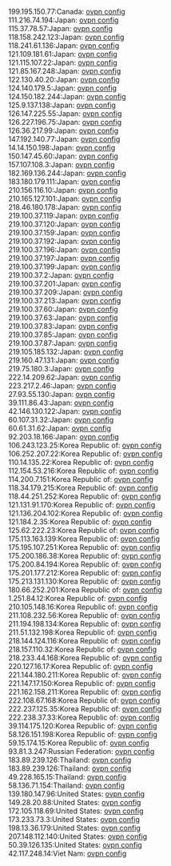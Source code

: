 199.195.150.77:Canada: [ovpn config](vpn/199_195_150_77.ovpn)  
111.216.74.194:Japan: [ovpn config](vpn/111_216_74_194.ovpn)  
115.37.78.57:Japan: [ovpn config](vpn/115_37_78_57.ovpn)  
118.158.242.123:Japan: [ovpn config](vpn/118_158_242_123.ovpn)  
118.241.61.136:Japan: [ovpn config](vpn/118_241_61_136.ovpn)  
121.109.181.61:Japan: [ovpn config](vpn/121_109_181_61.ovpn)  
121.115.107.22:Japan: [ovpn config](vpn/121_115_107_22.ovpn)  
121.85.167.248:Japan: [ovpn config](vpn/121_85_167_248.ovpn)  
122.130.40.20:Japan: [ovpn config](vpn/122_130_40_20.ovpn)  
124.140.179.5:Japan: [ovpn config](vpn/124_140_179_5.ovpn)  
124.150.182.244:Japan: [ovpn config](vpn/124_150_182_244.ovpn)  
125.9.137.138:Japan: [ovpn config](vpn/125_9_137_138.ovpn)  
126.147.225.55:Japan: [ovpn config](vpn/126_147_225_55.ovpn)  
126.227.196.75:Japan: [ovpn config](vpn/126_227_196_75.ovpn)  
126.36.217.99:Japan: [ovpn config](vpn/126_36_217_99.ovpn)  
147.192.140.77:Japan: [ovpn config](vpn/147_192_140_77.ovpn)  
14.14.150.198:Japan: [ovpn config](vpn/14_14_150_198.ovpn)  
150.147.45.60:Japan: [ovpn config](vpn/150_147_45_60.ovpn)  
157.107.108.3:Japan: [ovpn config](vpn/157_107_108_3.ovpn)  
182.169.136.244:Japan: [ovpn config](vpn/182_169_136_244.ovpn)  
183.180.179.111:Japan: [ovpn config](vpn/183_180_179_111.ovpn)  
210.156.116.10:Japan: [ovpn config](vpn/210_156_116_10.ovpn)  
210.165.127.101:Japan: [ovpn config](vpn/210_165_127_101.ovpn)  
218.46.180.178:Japan: [ovpn config](vpn/218_46_180_178.ovpn)  
219.100.37.119:Japan: [ovpn config](vpn/219_100_37_119.ovpn)  
219.100.37.120:Japan: [ovpn config](vpn/219_100_37_120.ovpn)  
219.100.37.159:Japan: [ovpn config](vpn/219_100_37_159.ovpn)  
219.100.37.192:Japan: [ovpn config](vpn/219_100_37_192.ovpn)  
219.100.37.196:Japan: [ovpn config](vpn/219_100_37_196.ovpn)  
219.100.37.197:Japan: [ovpn config](vpn/219_100_37_197.ovpn)  
219.100.37.199:Japan: [ovpn config](vpn/219_100_37_199.ovpn)  
219.100.37.2:Japan: [ovpn config](vpn/219_100_37_2.ovpn)  
219.100.37.201:Japan: [ovpn config](vpn/219_100_37_201.ovpn)  
219.100.37.209:Japan: [ovpn config](vpn/219_100_37_209.ovpn)  
219.100.37.213:Japan: [ovpn config](vpn/219_100_37_213.ovpn)  
219.100.37.60:Japan: [ovpn config](vpn/219_100_37_60.ovpn)  
219.100.37.63:Japan: [ovpn config](vpn/219_100_37_63.ovpn)  
219.100.37.83:Japan: [ovpn config](vpn/219_100_37_83.ovpn)  
219.100.37.85:Japan: [ovpn config](vpn/219_100_37_85.ovpn)  
219.100.37.87:Japan: [ovpn config](vpn/219_100_37_87.ovpn)  
219.105.185.132:Japan: [ovpn config](vpn/219_105_185_132.ovpn)  
219.160.47.131:Japan: [ovpn config](vpn/219_160_47_131.ovpn)  
219.75.180.3:Japan: [ovpn config](vpn/219_75_180_3.ovpn)  
222.14.209.62:Japan: [ovpn config](vpn/222_14_209_62.ovpn)  
223.217.2.46:Japan: [ovpn config](vpn/223_217_2_46.ovpn)  
27.93.55.130:Japan: [ovpn config](vpn/27_93_55_130.ovpn)  
39.111.86.43:Japan: [ovpn config](vpn/39_111_86_43.ovpn)  
42.146.130.122:Japan: [ovpn config](vpn/42_146_130_122.ovpn)  
60.107.31.32:Japan: [ovpn config](vpn/60_107_31_32.ovpn)  
60.61.31.62:Japan: [ovpn config](vpn/60_61_31_62.ovpn)  
92.203.18.166:Japan: [ovpn config](vpn/92_203_18_166.ovpn)  
106.243.123.25:Korea Republic of: [ovpn config](vpn/106_243_123_25.ovpn)  
106.252.207.22:Korea Republic of: [ovpn config](vpn/106_252_207_22.ovpn)  
110.14.135.22:Korea Republic of: [ovpn config](vpn/110_14_135_22.ovpn)  
112.154.53.216:Korea Republic of: [ovpn config](vpn/112_154_53_216.ovpn)  
114.200.7.151:Korea Republic of: [ovpn config](vpn/114_200_7_151.ovpn)  
118.34.179.215:Korea Republic of: [ovpn config](vpn/118_34_179_215.ovpn)  
118.44.251.252:Korea Republic of: [ovpn config](vpn/118_44_251_252.ovpn)  
121.131.91.170:Korea Republic of: [ovpn config](vpn/121_131_91_170.ovpn)  
121.136.204.102:Korea Republic of: [ovpn config](vpn/121_136_204_102.ovpn)  
121.184.2.35:Korea Republic of: [ovpn config](vpn/121_184_2_35.ovpn)  
125.62.222.23:Korea Republic of: [ovpn config](vpn/125_62_222_23.ovpn)  
175.113.163.139:Korea Republic of: [ovpn config](vpn/175_113_163_139.ovpn)  
175.195.107.251:Korea Republic of: [ovpn config](vpn/175_195_107_251.ovpn)  
175.200.186.38:Korea Republic of: [ovpn config](vpn/175_200_186_38.ovpn)  
175.200.84.194:Korea Republic of: [ovpn config](vpn/175_200_84_194.ovpn)  
175.201.177.212:Korea Republic of: [ovpn config](vpn/175_201_177_212.ovpn)  
175.213.131.130:Korea Republic of: [ovpn config](vpn/175_213_131_130.ovpn)  
180.66.252.201:Korea Republic of: [ovpn config](vpn/180_66_252_201.ovpn)  
1.251.84.12:Korea Republic of: [ovpn config](vpn/1_251_84_12.ovpn)  
210.105.148.16:Korea Republic of: [ovpn config](vpn/210_105_148_16.ovpn)  
211.108.232.56:Korea Republic of: [ovpn config](vpn/211_108_232_56.ovpn)  
211.194.198.134:Korea Republic of: [ovpn config](vpn/211_194_198_134.ovpn)  
211.51.132.198:Korea Republic of: [ovpn config](vpn/211_51_132_198.ovpn)  
218.144.124.116:Korea Republic of: [ovpn config](vpn/218_144_124_116.ovpn)  
218.157.110.32:Korea Republic of: [ovpn config](vpn/218_157_110_32.ovpn)  
218.233.44.168:Korea Republic of: [ovpn config](vpn/218_233_44_168.ovpn)  
220.127.16.17:Korea Republic of: [ovpn config](vpn/220_127_16_17.ovpn)  
221.144.180.211:Korea Republic of: [ovpn config](vpn/221_144_180_211.ovpn)  
221.147.17.150:Korea Republic of: [ovpn config](vpn/221_147_17_150.ovpn)  
221.162.158.211:Korea Republic of: [ovpn config](vpn/221_162_158_211.ovpn)  
222.108.67.168:Korea Republic of: [ovpn config](vpn/222_108_67_168.ovpn)  
222.237.125.35:Korea Republic of: [ovpn config](vpn/222_237_125_35.ovpn)  
222.238.37.33:Korea Republic of: [ovpn config](vpn/222_238_37_33.ovpn)  
39.114.175.120:Korea Republic of: [ovpn config](vpn/39_114_175_120.ovpn)  
58.126.151.198:Korea Republic of: [ovpn config](vpn/58_126_151_198.ovpn)  
59.15.174.15:Korea Republic of: [ovpn config](vpn/59_15_174_15.ovpn)  
93.81.3.247:Russian Federation: [ovpn config](vpn/93_81_3_247.ovpn)  
183.89.239.126:Thailand: [ovpn config](vpn/183_89_239_126.ovpn)  
183.89.239.126:Thailand: [ovpn config](vpn/183_89_239_126.ovpn)  
49.228.165.15:Thailand: [ovpn config](vpn/49_228_165_15.ovpn)  
58.136.71.154:Thailand: [ovpn config](vpn/58_136_71_154.ovpn)  
139.180.147.96:United States: [ovpn config](vpn/139_180_147_96.ovpn)  
149.28.20.88:United States: [ovpn config](vpn/149_28_20_88.ovpn)  
172.105.118.69:United States: [ovpn config](vpn/172_105_118_69.ovpn)  
173.233.73.3:United States: [ovpn config](vpn/173_233_73_3.ovpn)  
198.13.36.179:United States: [ovpn config](vpn/198_13_36_179.ovpn)  
207.148.112.140:United States: [ovpn config](vpn/207_148_112_140.ovpn)  
50.39.126.135:United States: [ovpn config](vpn/50_39_126_135.ovpn)  
42.117.248.14:Viet Nam: [ovpn config](vpn/42_117_248_14.ovpn)  
